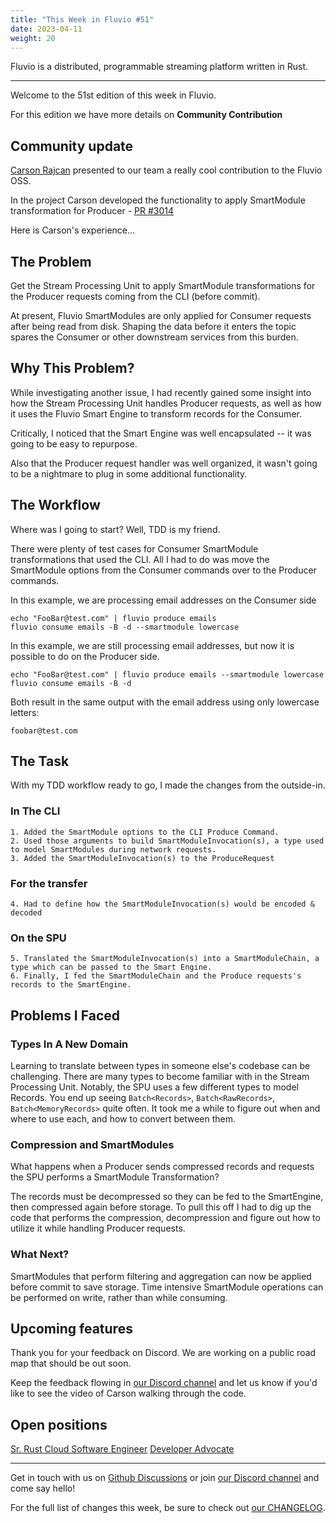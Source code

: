 ```yaml
---
title: "This Week in Fluvio #51"
date: 2023-04-11
weight: 20
---
```

Fluvio is a distributed, programmable streaming platform written in Rust.

---
Welcome to the 51st edition of this week in Fluvio.

For this edition we have more details on **Community Contribution** 

## Community update
[Carson Rajcan](https://github.com/crajcan) presented to our team a really cool contribution to the Fluvio OSS.

In the project Carson developed the functionality to apply SmartModule transformation for Producer - [PR #3014](crecdfhttps://github.com/infinyon/fluvio/pull/3014)

Here is Carson's experience...

## The Problem

Get the Stream Processing Unit to apply SmartModule transformations for the Producer requests coming from the CLI (before commit).

At present, Fluvio SmartModules are only applied for Consumer requests after being read from disk. Shaping the data before it enters the topic spares the Consumer or other downstream services from this burden.

## Why This Problem?

While investigating another issue, I had recently gained some insight into how the Stream Processing Unit handles Producer requests, as well as how it uses the Fluvio Smart Engine to transform records for the Consumer.

Critically, I noticed that the Smart Engine was well encapsulated -- it was going to be easy to repurpose.

Also that the Producer request handler was well organized, it wasn't going to be a nightmare to plug in some additional functionality.

## The Workflow

Where was I going to start? Well, TDD is my friend.

There were plenty of test cases for Consumer SmartModule transformations that used the CLI. All I had to do was move the SmartModule options from the Consumer commands over to the Producer commands.

In this example, we are processing email addresses on the Consumer side

```
echo "FooBar@test.com" | fluvio produce emails
fluvio consume emails -B -d --smartmodule lowercase
```

In this example, we are still processing email addresses, but now it is possible to do on the Producer side.

```
echo "FooBar@test.com" | fluvio produce emails --smartmodule lowercase
fluvio consume emails -B -d 
```

Both result in the same output with the email address using only lowercase letters:

```
foobar@test.com
```

## The Task

With my TDD workflow ready to go, I made the changes from the outside-in.

### In The CLI
    1. Added the SmartModule options to the CLI Produce Command.
    2. Used those arguments to build SmartModuleInvocation(s), a type used to model SmartModules during network requests.
    3. Added the SmartModuleInvocation(s) to the ProduceRequest

### For the transfer 
    4. Had to define how the SmartModuleInvocation(s) would be encoded & decoded

### On the SPU
    5. Translated the SmartModuleInvocation(s) into a SmartModuleChain, a type which can be passed to the Smart Engine.
    6. Finally, I fed the SmartModuleChain and the Produce requests's records to the SmartEngine.

## Problems I Faced

### Types In A New Domain

Learning to translate between types in someone else's codebase can be challenging. There are many types to become familiar with in the Stream Processing Unit. Notably, the SPU uses a few different types to model Records. You end up seeing `Batch<Records>`, `Batch<RawRecords>`, `Batch<MemoryRecords>` quite often. It took me a while to figure out when and where to use each, and how to convert between them.

### Compression and SmartModules

What happens when a Producer sends compressed records and requests the SPU performs a SmartModule Transformation?

The records must be decompressed so they can be fed to the SmartEngine, then compressed again before storage. To pull this off I had to dig up the code that performs the compression, decompression and figure out how to utilize it while handling Producer requests.

### What Next?

SmartModules that perform filtering and aggregation can now be applied before commit to save storage. Time intensive SmartModule operations can be performed on write, rather than while consuming.

## Upcoming features
Thank you for your feedback on Discord. We are working on a public road map that should be out soon.

Keep the feedback flowing in [our Discord channel] and let us know if you'd like to see the video of Carson walking through the code.


## Open positions
[Sr. Rust Cloud Software Engineer](https://infinyon.com/careers/cloud-engineer-senior-level/)
[Developer Advocate](https://infinyon.com/careers/developer-advocate-mid-senior-level/)

---

Get in touch with us on [Github Discussions] or join [our Discord channel] and come say hello!

For the full list of changes this week, be sure to check out [our CHANGELOG].

[Fluvio open source]: https://github.com/infinyon/fluvio
[our CHANGELOG]: https://github.com/infinyon/fluvio/blob/master/CHANGELOG.md
[our Discord channel]: https://discordapp.com/invite/bBG2dTz
[Github Discussions]: https://github.com/infinyon/fluvio/discussions
